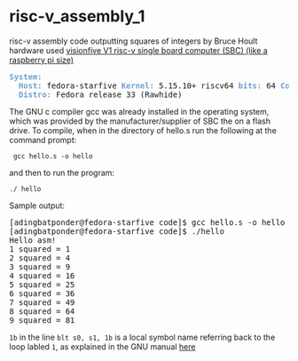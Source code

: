 # risc-v_assembly_1
risc-v assembly code outputting squares of integers by Bruce Hoult  
hardware used <a href="https://shop.allnetchina.cn/collections/starfive/products/starfive-visionfive-ai-single-board-computer">visionfive V1 risc-v single board computer (SBC) (like a raspberry pi size)</a>


<pre><font color="#729FCF"><b>System:</b></font>
  <font color="#729FCF"><b>Host:</b></font> fedora-starfive <font color="#729FCF"><b>Kernel:</b></font> 5.15.10+ riscv64 <font color="#729FCF"><b>bits:</b></font> 64 <font color="#729FCF"><b>Console:</b></font> tty pts/0 
  <font color="#729FCF"><b>Distro:</b></font> Fedora release 33 (Rawhide) 
</pre>

The GNU c compiler gcc was already installed in the operating system, which was provided by the manufacturer/supplier of SBC the on a flash drive. To compile, when in the directory of hello.s run the following at the command prompt: 

<code> gcc hello.s -o hello  </code>

and then to run the program:

<code>./ hello </code>

Sample output:

<pre>[adingbatponder@fedora-starfive code]$ gcc hello.s -o hello
[adingbatponder@fedora-starfive code]$ ./hello
Hello asm!
1 squared = 1
2 squared = 4
3 squared = 9
4 squared = 16
5 squared = 25
6 squared = 36
7 squared = 49
8 squared = 64
9 squared = 81
</pre>

<code>1b</code> in the line <code>blt s0, s1, 1b</code> is a local symbol name referring back to the loop labled <code>1</code>, as explained in the GNU manual <a href="https://ftp.gnu.org/old-gnu/Manuals/gas-2.9.1/html_node/as_48.html">here</a>
